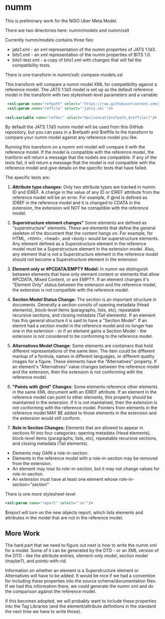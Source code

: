 # numm

This is preliminary work for the NISO Uber Meta Model.

There are two directories here: numm/models and numm/xslt

Currently numm/models contains three fies:
  * jats1.xml - an xml representation of the numm properties of JATS 1.1d3.
  * bits1.xml - an xml representation of the numm properties of BITS 1.0.
  * bits1-test.xml - a copy of bits1.xml with changes that will fail the compatibility tests. 

There is one transform in numm/xslt: compare-models.xsl

This transform will compare a numm model XML for compatibility against a reference model. The JATS 1.1d3 model is set up as the default reference model in the transform with two stylesheet-level parameters and a variable:

```xml
 <xsl:param name="refpath" select="'https://raw.githubusercontent.com/jeffbeckncbi/numm/master/models/'"/>
 <xsl:param name="reffile" select="'jats1.xml'"/>
          
<xsl:variable name="refdoc" select="doc(concat($refpath,$reffile))"/>
```
By default the JATS 1.1d3 numm model will be used from this GitHub repository, but you can pass in a $refpath and $reffile to the transform to compare your numm model against any reference model you like. 

Running this transform on a numm xml model will compare it with the reference model. If the model is compatible with the reference model, the tranform will return a message that the nodels are compatible. If any of the tests fail, it will return a message that the model is not compatible with the reference model and give details on the specific tests that have failed. 

The specific tests are:

1. **Attribute type changes:** Only two attribute types are tracked in numm: ID and IDREF. A change in the value of any ID or IDREF attribute from the reference model will be an error. For example, if @rid is defined as IDREF in the reference model and it is changed to CDATA in the extension, the extension will NOT be comaptible with the reference model.

2. **Superstructure element changes"** Some elements are defined as "superstructure" elements. These are elements that define the general skeleton of the document that the content hangs on. For example, for HTML, &lt;html>, &lt;head>, and &lt;body> would be superstructure elements. 
Any element defined as a Superstructure element in the reference model must be a Superstructure element in the extension model. Also, any element that is not a Superstructure element in the reference model should not become a Superstructure element in the extension

3. **Element only or #PCDATA/EMPTY Model:** In numm we distinguish between elements that have only element content or elements that allow #PCDATA, Mixed Content, or are EMPTY. If an element changes it's "Element Only" status between the extension and the reference model, the extension is not compatible with the reference model. 

4. **Seciton Model Status Change:** The section is an important structure in documents. Generally a section consits of opening metadata (Head elements), block-level items (paragraphs, lists, etc), repeatable recursive sections, and closing metadata (Tail elements). If an element has this general structure it is said to have a "Section Model". If an elemnt had a section model in the reference model and no longer has one in the extension - or if an element gains a Section Model - the extension is not considered to be conforming to the reference model. 

5. **Alternatives Model Change:** Some elements are containers that hold different representations of the same item. The item could be different markup of a formula, names in different languages, or different quality images for a figure. These elements have the "Alternatives" property. If an element's "Alternatives" value changes between the reference model and the extension, then the extension is not conforming with the reference model. 

6. **"Points with @rid" Changes:** Some elements reference other elements in the same XML document with an IDREF attribute. If an element in the reference model can point to other elements, this property should be maintained in the extension. If it is not maintained, then the extension is not conforming with the reference model. Pointers from elements in the reference model MAY BE added to those elements in the extension and the extension would still conform. 

7. **Role in Section Changes:** Elements that are allowed to appear in sections fit into four categories: opening metadata (Head elements), block-level items (paragraphs, lists, etc), repeatable recursive sections, and closing metadata (Tail elements). 
  - Elements may GAIN a role-in-section.
  - Elements in the reference model with a role-in-section may be removed from the extension. 
  - An element may lose its role-in-section, but it may not change values for role-in-section. 
  - An extension must have at least one element whose role-in-section="section" 


There is one more stylesheet-level 
```xml
<xsl:param name="report" select="'no'"/>
```
$report will turn on the new objects report, which lists elements and attributes in the model that are not in the reference model.

## More Work

The hard part that we need to figure out next is how to write the numm xml for a model. Some of it can be generated by the DTD - or an XML version of the DTD - like the attribute entries, element-only model, section model (maybe?), and points-with-rid.

Information on whether an element is a Superstructure element or Alternatives will have to be added. It would be nice if we had a convention for including these properties into the source schema/documentation files. If we had this information there, we could generate the numm xml and do the comparison against the reference model.

If this becomes adopted, we will probably want to include these properties into the Tag Libraries (and the element/attribute definitions in the standard the next time we have to write those). 
